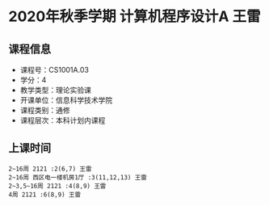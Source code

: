 # 2020年秋季学期 计算机程序设计A 王雷






## 课程信息

- 课程号：CS1001A.03
- 学分：4
- 教学类型：理论实验课
- 开课单位：信息科学技术学院
- 课程类别：通修
- 课程层次：本科计划内课程

## 上课时间

```
2~16周 2121 :2(6,7) 王雷
2~16周 西区电一楼机房1厅 :3(11,12,13) 王雷
2~3,5~16周 2121 :4(8,9) 王雷
4周 2121 :6(8,9) 王雷
```

